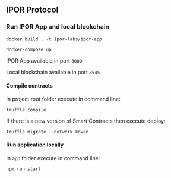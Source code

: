 ## IPOR Protocol

### Run IPOR App and local blockchain

`docker build . -t ipor-labs/ipor-app`

`docker-compose up`

IPOR App available in port `3000`

Local blockchain available in port `8545`

#### Compile contracts

In project root folder execute in command line:

`truffle compile`

If there is a new version of Smart Contracts then execute deploy:

`truffle migrate --network kovan`

#### Run application locally

In `app` folder execute in command line:

`npm run start`
